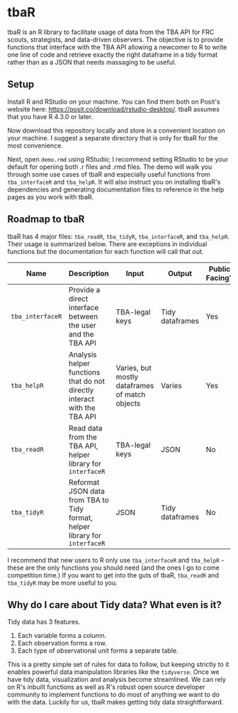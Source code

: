 # tbaR

tbaR is an R library to facilitate usage of data from the TBA API for FRC scouts, strategists, and data-driven observers. The objective is to provide functions that interface with the TBA API allowing a newcomer to R to write one line of code and retrieve exactly the right dataframe in a tidy format rather than as a JSON that needs massaging to be useful.

## Setup

Install R and RStudio on your machine. You can find them both on Posit's website here: https://posit.co/download/rstudio-desktop/. tbaR assumes that you have R 4.3.0 or later.

Now download this repository locally and store in a convenient location on your machine. I suggest a separate directory that is only for tbaR for the most convenience.

Next, open `demo.rmd` using RStudio; I recommend setting RStudio to be your default for opening both .r files and .rmd files. The demo will walk you through some use cases of tbaR and especially useful functions from `tba_interfaceR` and `tba_helpR`. It will also instruct you on installing tbaR's dependencies and generating documentation files to reference in the help pages as you work with tbaR.

## Roadmap to tbaR

tbaR has 4 major files: `tba_readR`, `tba_tidyR`, `tba_interfaceR`, and `tba_helpR`. Their usage is summarized below. There are exceptions in individual functions but the documentation for each function will call that out.

| Name | Description | Input | Output | Public Facing?
| ----- | ----- | ----- | ----- | -----
| `tba_interfaceR` | Provide a direct interface between the user and the TBA API | TBA-legal keys | Tidy dataframes | Yes
| `tba_helpR` | Analysis helper functions that do not directly interact with the TBA API | Varies, but mostly dataframes of match objects | Varies | Yes
| `tba_readR` | Read data from the TBA API, helper library for `interfaceR` | TBA-legal keys| JSON | No
| `tba_tidyR` | Reformat JSON data from TBA to Tidy format, helper library for `interfaceR` | JSON | Tidy dataframes | No

I recommend that new users to R only use `tba_interfaceR` and `tba_helpR` - these are the only functions you should need (and the ones I go to come competition time.) If you want to get into the guts of tbaR, `tba_readR` and `tba_tidyR` may be more useful to you.

## Why do I care about Tidy data? What even is it?

Tidy data has 3 features.

1.  Each variable forms a column.
2.  Each observation forms a row.
3.  Each type of observational unit forms a separate table.

This is a pretty simple set of rules for data to follow, but keeping strictly to it enables powerful data manipulation libraries like the `tidyverse`. Once we have tidy data, visualization and analysis become streamlined. We can rely on R's inbuilt functions as well as R's robust open source developer community to implement functions to do most of anything we want to do with the data. Luckily for us, tbaR makes getting tidy data straightforward.
